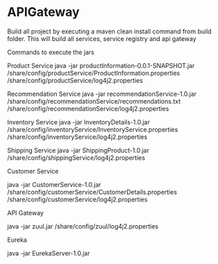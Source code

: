 # APIGateway

Build all project by executing a maven clean install command from build folder. This will build all services, service registry and api gateway

Commands to execute the jars

Product Service
java -jar productInformation-0.0.1-SNAPSHOT.jar /share/config/productService/ProductInformation.properties /share/config/productService/log4j2.properties

Recommendation Service
java -jar recommendationService-1.0.jar /share/config/recommendationService/recommendations.txt /share/config/recommendationService/log4j2.properties

Inventory Service
java -jar InventoryDetails-1.0.jar /share/config/inventoryService/InventoryService.properties /share/config/inventoryService/log4j2.properties

Shipping Service 
java -jar ShippingProduct-1.0.jar /share/config/shippingService/log4j2.properties


Customer Service

java -jar CustomerService-1.0.jar /share/config/customerService/CustomerDetails.properties /share/config/customerService/log4j2.properties

API Gateway 

java -jar zuul.jar /share/config/zuul/log4j2.properties

Eureka 

java  -jar EurekaServer-1.0.jar

